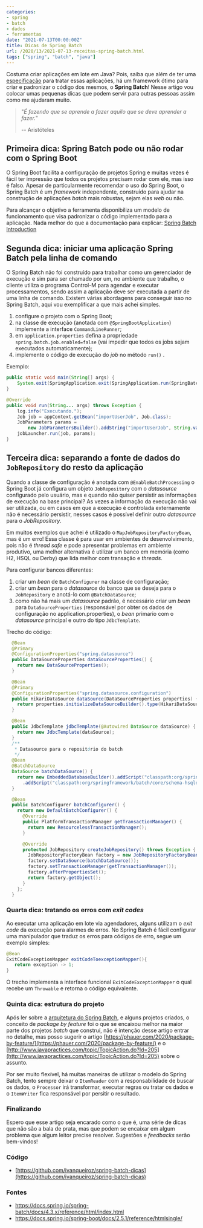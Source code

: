 ```yaml
---
categories:
- spring
- batch
- dados
- ferramentas
date: "2021-07-13T00:00:00Z"
title: Dicas de Spring Batch
url: /2020/13/2021-07-13-receitas-spring-batch.html
tags: ["spring", "batch", "java"]
---
```


Costuma criar aplicações em lote em Java? Pois, saiba que além de ter uma [especificação](https://jcp.org/en/jsr/detail?id=352) para tratar essas aplicações, há
um framework ótimo para criar e padronizar o código dos mesmos, o **Spring Batch**! Nesse artigo vou colocar umas pequenas dicas que podem servir
para outras pessoas assim como me ajudaram muito.

> "*É fazendo que se aprende a fazer aquilo que se deve aprender a fazer.*"
>
> -- Aristóteles

## Primeira dica: Spring Batch pode ou não rodar com o Spring Boot

O Spring Boot facilita a configuração de projetos Spring e muitas vezes é fácil ter impressão que todos os projetos precisam rodar com ele, mas isso é falso.
Apesar de particularmente recomendar o uso do Spring Boot, o Spring Batch é um _framework_ independente, construído para ajudar na construção de aplicações _batch_ mais robustas, sejam elas _web_ ou não.

Para alcançar o objetivo a ferramenta disponibiliza um modelo de funcionamento que visa padronizar o código implementado para a aplicação. Nada melhor do que a
documentação para explicar: [Spring Batch Introduction](https://docs.spring.io/spring-batch/docs/4.3.x/reference/html/index-single.html#spring-batch-intro)

## Segunda dica: iniciar uma aplicação Spring Batch pela linha de comando

O Spring Batch não foi construído para trabalhar como um gerenciador de execução e sim para ser chamado por um, no ambiente que trabalho, o cliente utiliza o
programa Control-M para agendar e executar processamentos, sendo assim a aplicação deve ser executada a partir de uma linha de comando. Existem várias
abordagens para conseguir isso no Spring Batch, aqui vou exemplificar a que mais achei simples.

1. configure o projeto com o Spring Boot;
2. na classe de execução (anotada com `@SpringBootApplication`) implemente a interface `CommandLineRunner`;
3. em `application.properties` defina a propriedade `spring.batch.job.enabled=false` (vai impedir que todos os jobs sejam executados automaticamente);
4. implemente o código de execução do _job_ no método `run()` .

Exemplo:

```java 
public static void main(String[] args) {
    System.exit(SpringApplication.exit(SpringApplication.run(SpringBatchDicasApplication.class, args)));
}

@Override
public void run(String... args) throws Exception {
    log.info("Executando.");
    Job job = appContext.getBean("importUserJob", Job.class);
    JobParameters params =
        new JobParametersBuilder().addString("importUserJob", String.valueOf(System.currentTimeMillis())).toJobParameters();
    jobLauncher.run(job, params);
}
```

## Terceira dica: separando a fonte de dados do `JobRepository` do resto da aplicação

Quando a classe de configuração é anotada com `@EnableBatchProcessing` o Spring Boot já configura um objeto `JobRepository` com o _datasource_ configurado pelo
usuário, mas e quando não quiser persistir as informações de execução na base principal? As vezes a informação da execução não vai ser utilizada, ou em casos em
que a execução é controlada externamente não é necessário persistir, nesses casos é possível definir outro _datasource_ para o _JobRepository_.

Em muitos exemplos que achei é utilizado o `MapJobRepositoryFactoryBean`, mas é um erro! Essa classe é para usar em ambientes de desenvolvimento, pois não é _thread safe_ e pode apresentar problemas em ambiente produtivo, uma melhor alternativa é utilizar um banco em memória (como H2, HSQL ou Derby) que lida melhor com transação e _threads_.

Para configurar bancos diferentes:

1. criar um _bean_ de `BatchConfigurer` na classe de configuração;
2. criar um _bean_ para o _datasource_ do banco que se deseja para o `JobRepository` e anotá-lo com `@BatchDataSource`;
3. como não há mais um _datasource_ padrão, é necessário criar um _bean_ para `DataSourceProperties` (responsável por obter os dados de configuração no
   application.properties), o _bean_ primario com o _datasource_ principal e outro do tipo `JdbcTemplate`.

Trecho do código:

```java 
  @Bean
  @Primary
  @ConfigurationProperties("spring.datasource")
  public DataSourceProperties dataSourceProperties() {
    return new DataSourceProperties();
  }

  @Bean
  @Primary
  @ConfigurationProperties("spring.datasource.configuration")
  public HikariDataSource dataSource(DataSourceProperties properties) {
    return properties.initializeDataSourceBuilder().type(HikariDataSource.class).build();
  }

  @Bean
  public JdbcTemplate jdbcTemplate(@Autowired DataSource dataSource) {
    return new JdbcTemplate(dataSource);
  }
  /**
   * Datasource para o repositório do batch
   */
  @Bean
  @BatchDataSource
  DataSource batchDataSource() {
    return new EmbeddedDatabaseBuilder().addScript("classpath:org/springframework/batch/core/schema-drop-hsqldb.sql")
      .addScript("classpath:org/springframework/batch/core/schema-hsqldb.sql").setType(EmbeddedDatabaseType.HSQL).build();
  }

  @Bean
  public BatchConfigurer batchConfigurer() {
    return new DefaultBatchConfigurer() {
      @Override
      public PlatformTransactionManager getTransactionManager() {
        return new ResourcelessTransactionManager();
      }

      @Override
      protected JobRepository createJobRepository() throws Exception {
        JobRepositoryFactoryBean factory = new JobRepositoryFactoryBean();
        factory.setDataSource(batchDataSource());
        factory.setTransactionManager(getTransactionManager());
        factory.afterPropertiesSet();
        return factory.getObject();
      }
    };
  }
```

### Quarta dica: tratando os erros com _exit codes_

Ao executar uma aplicação em lote via agendadores, alguns utilizam o _exit code_ da execução para alarmes de erros. No Spring Batch é fácil configurar uma
manipulador que traduz os erros para códigos de erro, segue um exemplo simples:

```java 
@Bean
ExitCodeExceptionMapper exitCodeToexceptionMapper(){
   return exception -> 1;
}
```

O trecho implementa a interface funcional `ExitCodeExceptionMapper` o qual recebe um `Throwable` e retorna o código equivalente.

### Quinta dica: estrutura do projeto

Após ler sobre a [arquitetura do Spring Batch](https://docs.spring.io/spring-batch/docs/4.3.x/reference/html/index-single.html#springBatchArchitecture), e
alguns projetos criados, o conceito de _package by feature_ foi o que se encaixou melhor na maior parte dos projetos _batch_ que construí, não é intenção desse
artigo entrar no detalhe, mas posso sugerir o artigo [https://phauer.com/2020/package-by-feature/](https://phauer.com/2020/package-by-feature/) e
o [http://www.javapractices.com/topic/TopicAction.do?Id=205](http://www.javapractices.com/topic/TopicAction.do?Id=205) sobre o assunto.

Por ser muito flexível, há muitas maneiras de utilizar o modelo do Spring Batch, tento sempre deixar o `ItemReader` com a responsabilidade de buscar os dados,
o `Processor` irá transformar, executar regras ou tratar os dados e o `ItemWriter` fica responsável por persitir o resultado.

### Finalizando

Espero que esse artigo seja encarado como o que é, uma série de dicas que não são a bala de prata, mas que podem se encaixar em algum problema que algum leitor
precise resolver. Sugestões e _feedbacks_ serão bem-vindos!

### Código
* [https://github.com/ivanqueiroz/spring-batch-dicas](https://github.com/ivanqueiroz/spring-batch-dicas)

### Fontes

* https://docs.spring.io/spring-batch/docs/4.3.x/reference/html/index.html
* https://docs.spring.io/spring-boot/docs/2.5.1/reference/htmlsingle/
